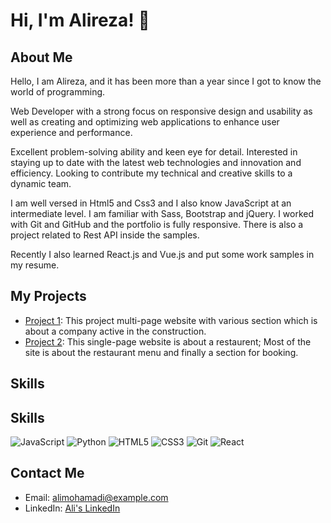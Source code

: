 # Hi, I'm Alireza! 👋

## About Me
Hello, I am Alireza, and it has been more than a year since I got to know the world of programming.

Web Developer with a strong focus on responsive design and usability as well as creating and optimizing web applications to enhance user experience and performance.

Excellent problem-solving ability and keen eye for detail. Interested in staying up to date with the latest web technologies and innovation and efficiency. Looking to contribute my technical and creative skills to a dynamic team.

I am well versed in Html5 and Css3 and I also know JavaScript at an intermediate level. I am familiar with Sass, Bootstrap and jQuery. I worked with Git and GitHub and the portfolio is fully responsive. There is also a project related to Rest API inside the samples.

Recently I also learned React.js and Vue.js and put some work samples in my resume.

## My Projects
- [Project 1](https://constructionreact2023.netlify.app/): This project multi-page website with various section which is about a company active in the construction.
- [Project 2](https://restaurentjs2023.netlify.app/): This single-page website is about a restaurent; Most of the site is about the restaurant menu and finally a section for booking.

## Skills
## Skills
![JavaScript](https://img.shields.io/badge/-JavaScript-fff?style=flat&logo=javascript)
![Python](https://img.shields.io/badge/-Python-fff?style=flat&logo=python)
![HTML5](https://img.shields.io/badge/-HTML5-fff?style=flat&logo=html5)
![CSS3](https://img.shields.io/badge/-CSS3-fff?style=flat&logo=css3)
![Git](https://img.shields.io/badge/-Git-fff?style=flat&logo=git)
![React](https://img.shields.io/badge/-React-fff?style=flat&logo=react)

## Contact Me
- Email: alimohamadi@example.com
- LinkedIn: [Ali's LinkedIn](https://www.linkedin.com/in/alimohamadi)
